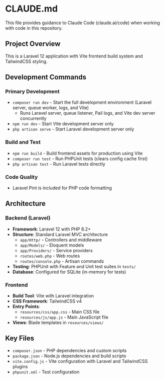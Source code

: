 # CLAUDE.md

This file provides guidance to Claude Code (claude.ai/code) when working with code in this repository.

## Project Overview

This is a Laravel 12 application with Vite frontend build system and TailwindCSS styling.

## Development Commands

### Primary Development
- `composer run dev` - Start the full development environment (Laravel server, queue worker, logs, and Vite)
  - Runs Laravel server, queue listener, Pail logs, and Vite dev server concurrently
- `npm run dev` - Start Vite development server only
- `php artisan serve` - Start Laravel development server only

### Build and Test
- `npm run build` - Build frontend assets for production using Vite
- `composer run test` - Run PHPUnit tests (clears config cache first)
- `php artisan test` - Run Laravel tests directly

### Code Quality
- Laravel Pint is included for PHP code formatting

## Architecture

### Backend (Laravel)
- **Framework**: Laravel 12 with PHP 8.2+
- **Structure**: Standard Laravel MVC architecture
  - `app/Http/` - Controllers and middleware
  - `app/Models/` - Eloquent models
  - `app/Providers/` - Service providers
  - `routes/web.php` - Web routes
  - `routes/console.php` - Artisan commands
- **Testing**: PHPUnit with Feature and Unit test suites in `tests/`
- **Database**: Configured for SQLite (in-memory for tests)

### Frontend
- **Build Tool**: Vite with Laravel integration
- **CSS Framework**: TailwindCSS v4
- **Entry Points**:
  - `resources/css/app.css` - Main CSS file
  - `resources/js/app.js` - Main JavaScript file
- **Views**: Blade templates in `resources/views/`

## Key Files
- `composer.json` - PHP dependencies and custom scripts
- `package.json` - Node.js dependencies and build scripts
- `vite.config.js` - Vite configuration with Laravel and TailwindCSS plugins
- `phpunit.xml` - Test configuration